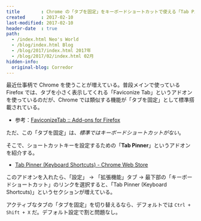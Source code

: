 ```yaml
---
title        : Chrome の「タブを固定」をキーボードショートカットで使える「Tab Pinner」
created      : 2017-02-10
last-modified: 2017-02-10
header-date  : true
path:
  - /index.html Neo's World
  - /blog/index.html Blog
  - /blog/2017/index.html 2017年
  - /blog/2017/02/index.html 02月
hidden-info:
  original-blog: Corredor
---
```


最近仕事柄で Chrome を使うことが増えている。普段メインで使っている Firefox では、タブを小さく表示してくれる「Faviconize Tab」というアドオンを使っているのだが、Chrome では類似する機能が「タブを固定」として標準搭載されている。

- 参考：[FaviconizeTab :: Add-ons for Firefox](https://addons.mozilla.org/ja/firefox/addon/faviconizetab/)

ただ、この「タブを固定」は、*標準ではキーボードショートカットがない*。

そこで、ショートカットキーを設定するための「**Tab Pinner**」というアドオンを紹介する。

- [Tab Pinner (Keyboard Shortcuts) - Chrome Web Store](https://chrome.google.com/webstore/detail/tab-pinner-keyboard-short/mbcjcnomlakhkechnbhmfjhnnllpbmlh)

このアドオンを入れたら、「設定」 → 「拡張機能」タブ → 最下部の「キーボードショートカット」のリンクを選択すると、「Tab Pinner (Keyboard Shortcuts)」というセクションが増えている。

アクティブなタブの「タブを固定」を切り替えるなら、デフォルトでは `Ctrl + Shift + X` だ。デフォルト設定で割と問題なし。
